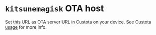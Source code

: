 # `kitsunemagisk` OTA host

Set [this](https://Sifl46.github.io/GOSRootOTA/kitsunemagisk/) URL as OTA server URL in Custota on your device.
See Custota [usage](https://github.com/chenxiaolong/Custota#usage) for more info.
